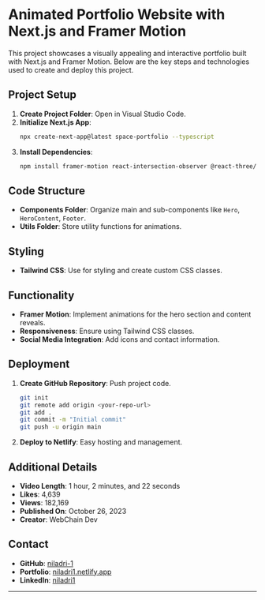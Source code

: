 # Animated Portfolio Website with Next.js and Framer Motion

This project showcases a visually appealing and interactive portfolio built with Next.js and Framer Motion. Below are the key steps and technologies used to create and deploy this project.

## Project Setup

1. **Create Project Folder**: Open in Visual Studio Code.
2. **Initialize Next.js App**: 
   ```sh
   npx create-next-app@latest space-portfolio --typescript
   ```
3. **Install Dependencies**: 
   ```sh
   npm install framer-motion react-intersection-observer @react-three/fiber @react-icons/all-files
   ```

## Code Structure

- **Components Folder**: Organize main and sub-components like `Hero`, `HeroContent`, `Footer`.
- **Utils Folder**: Store utility functions for animations.

## Styling

- **Tailwind CSS**: Use for styling and create custom CSS classes.

## Functionality

- **Framer Motion**: Implement animations for the hero section and content reveals.
- **Responsiveness**: Ensure using Tailwind CSS classes.
- **Social Media Integration**: Add icons and contact information.

## Deployment

1. **Create GitHub Repository**: Push project code.
   ```sh
   git init
   git remote add origin <your-repo-url>
   git add .
   git commit -m "Initial commit"
   git push -u origin main
   ```
2. **Deploy to Netlify**: Easy hosting and management.

## Additional Details

- **Video Length**: 1 hour, 2 minutes, and 22 seconds
- **Likes**: 4,639
- **Views**: 182,169
- **Published On**: October 26, 2023
- **Creator**: WebChain Dev

## Contact

- **GitHub**: [niladri-1](https://github.com/niladri-1)
- **Portfolio**: [niladri1.netlify.app](https://niladri1.netlify.app)
- **LinkedIn**: [niladri1](https://linkedin.com/in/niladri1)

---
